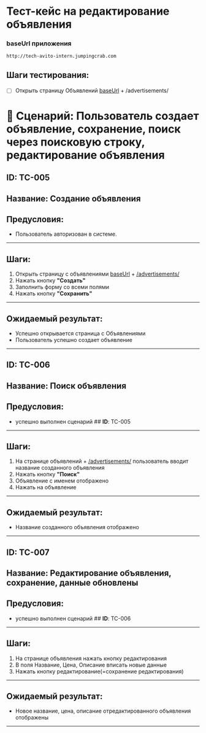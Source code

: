 # Тест-кейс на редактирование объявления 

### baseUrl приложения

```
http://tech-avito-intern.jumpingcrab.com
```

## Шаги тестирования:

####
- [ ] Открыть страницу Объявлений [baseUrl](http://tech-avito-intern.jumpingcrab.com) + /advertisements/


# 📝 Сценарий: Пользователь создает объявление, сохранение, поиск через поисковую строку, редактирование объявления

## **ID**: TC-005
## **Название**: Создание объявления 
## **Предусловия**:
- Пользователь авторизован в системе.

---

## **Шаги**:

1. Открыть страницу с объявлениями [baseUrl](http://tech-avito-intern.jumpingcrab.com) + [/advertisements/](/advertisements/)
2. Нажать кнопку **"Создать"**
3. Заполнить форму со всеми полями
4. Нажать кнопку **"Сохранить"**

---

## **Ожидаемый результат**:
- Успешно открывается страница с Объявлениями
- Пользователь успешно создает объявление

---

## **ID**: TC-006
## **Название**: Поиск объявления
## **Предусловия**:
- успешно выполнен сценарий ## **ID**: TC-005

---

## **Шаги**:

1. На странице объявлений + [/advertisements/](/advertisements/) пользователь вводит название созданного объявления
2. Нажать кнопку **"Поиск"**
3. Объявление с именем отображено
4. Нажать на объявление

---

## **Ожидаемый результат**:
- Название созданного объявления отображено
---

## **ID**: TC-007
## **Название**: Редактирование объявления, сохранение, данные обновлены
## **Предусловия**:
- успешно выполнен сценарий ## **ID**: TC-006

---

## **Шаги**:

1. На странице объявления нажать кнопку редактирования
2. В поля Название, Цена, Описание вписать новые данные
3. Нажать кнопку редактирование(=сохранение редактирования)

---

## **Ожидаемый результат**:
- Новое название, цена, описание отредактированного объявления отображены
---


